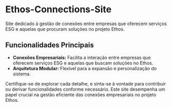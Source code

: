 # Ethos-Connections-Site

Site dedicado à gestão de conexões entre empresas que oferecem serviços ESG e aquelas que procuram soluções no projeto Ethos. 

## Funcionalidades Principais

- **Conexões Empresariais:** Facilita a interação entre empresas que oferecem serviços ESG e aquelas que buscam soluções no Ethos.
- **Arquitetura Modular:** Flexível para a expansão e personalização do sistema.

Certifique-se de explorar cada detalhe, e sinta-se à vontade para contribuir ou derivar funcionalidades conforme necessário. Este site desempenha um papel crucial na gestão eficiente das conexões empresariais no projeto Ethos.
